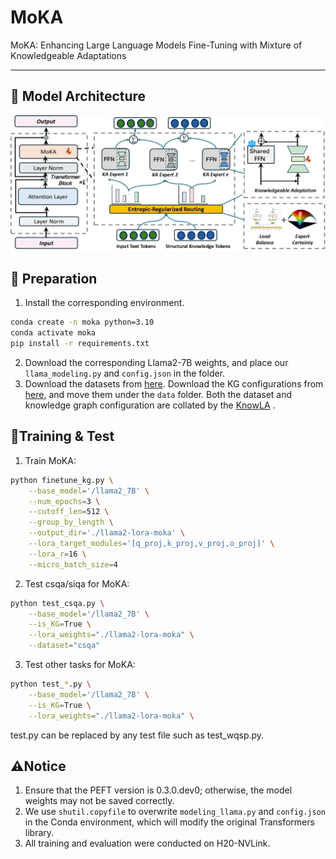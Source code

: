 # MoKA

MoKA: Enhancing Large Language Models Fine-Tuning with Mixture of Knowledgeable Adaptations

------

## 🌈 Model Architecture

![model](./docs/MoKA.jpg)

## 🔬 Preparation

1. Install the corresponding environment.

```bash
conda create -n moka python=3.10
conda activate moka
pip install -r requirements.txt
```

2. Download the corresponding Llama2-7B weights, and place our `llama_modeling.py` and `config.json` in the folder.
2. Download the datasets from [here](https://huggingface.co/luoxindi/data/tree/main). Download the KG configurations from [here](https://huggingface.co/luoxindi/kgs/tree/main), and move them under the `data` folder. Both the dataset and knowledge graph configuration are collated by the [KnowLA](https://arxiv.org/pdf/2403.14950) .

## :book:Training & Test

1. Train MoKA:

```bash
python finetune_kg.py \
    --base_model='/llama2_7B' \
    --num_epochs=3 \
    --cutoff_len=512 \
    --group_by_length \
    --output_dir='./llama2-lora-moka' \
    --lora_target_modules='[q_proj,k_proj,v_proj,o_proj]' \
    --lora_r=16 \
    --micro_batch_size=4
```

2. Test csqa/siqa for MoKA:

```bash
python test_csqa.py \
    --base_model='/llama2_7B' \
    --is_KG=True \
    --lora_weights="./llama2-lora-moka" \
    --dataset="csqa"
```

3. Test other tasks for MoKA:

```bash
python test_*.py \
    --base_model='/llama2_7B' \
    --is_KG=True \
    --lora_weights="./llama2-lora-moka" \
```

 test.py can be replaced by any test file such as test_wqsp.py.

## ⚠️Notice

1. Ensure that the PEFT version is 0.3.0.dev0; otherwise, the model weights may not be saved correctly.
2. We use `shutil.copyfile` to overwrite `modeling_llama.py` and `config.json` in the Conda environment, which will modify the original Transformers library.
3. All training and evaluation were conducted on H20-NVLink.